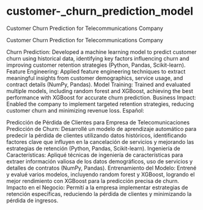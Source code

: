 # customer-_churn_prediction_model
Customer Churn Prediction for Telecommunications Company

Customer Churn Prediction for Telecommunications Company

Churn Prediction: Developed a machine learning model to predict customer churn using historical data, identifying key factors influencing churn and improving customer retention strategies (Python, Pandas, Scikit-learn).
Feature Engineering: Applied feature engineering techniques to extract meaningful insights from customer demographics, service usage, and contract details (NumPy, Pandas).
Model Training: Trained and evaluated multiple models, including random forest and XGBoost, achieving the best performance with XGBoost for accurate churn prediction.
Business Impact: Enabled the company to implement targeted retention strategies, reducing customer churn and minimizing revenue loss.
Español: 

Predicción de Pérdida de Clientes para Empresa de Telecomunicaciones
Predicción de Churn: Desarrollé un modelo de aprendizaje automático para predecir la pérdida de clientes utilizando datos históricos, identificando factores clave que influyen en la cancelación de servicios y mejorando las estrategias de retención (Python, Pandas, Scikit-learn).
Ingeniería de Características: Apliqué técnicas de ingeniería de características para extraer información valiosa de los datos demográficos, uso de servicios y detalles de contratos (NumPy, Pandas).
Entrenamiento del Modelo: Entrené y evalué varios modelos, incluyendo random forest y XGBoost, logrando el mejor rendimiento con XGBoost para la predicción precisa de churn.
Impacto en el Negocio: Permití a la empresa implementar estrategias de retención específicas, reduciendo la pérdida de clientes y minimizando la pérdida de ingresos.